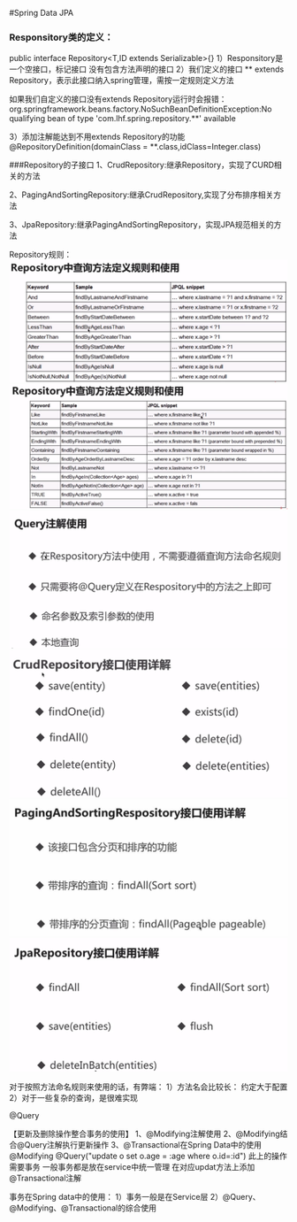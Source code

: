 #Spring Data JPA
### Responsitory类的定义：
public interface Repository<T,ID extends Serializable>{}
1）Responsitory是一个空接口，标记接口
没有包含方法声明的接口
2）我们定义的接口 ** extends Repository，表示此接口纳入spring管理，需按一定规则定义方法

如果我们自定义的接口没有extends Repository运行时会报错：
org.springframework.beans.factory.NoSuchBeanDefinitionException:No qualifying bean of type 'com.lhf.spring.repository.**' available

3）添加注解能达到不用extends Repository的功能
@RepositoryDefinition(domainClass = **.class,idClass=Integer.class)

###Repository的子接口
1、CrudRepository:继承Repository，实现了CURD相关的方法    

2、PagingAndSortingRepository:继承CrudRepository,实现了分布排序相关方法    
 
3、JpaRepository:继承PagingAndSortingRepository，实现JPA规范相关的方法     

Repository规则：
![规则](doc/Repository规则.jpg)
![规则](doc/Repository规则1.jpg)
![query](doc/Query.jpg)
![crud](doc/CrudRepository接口方法.jpg)
![page](doc/PagingAndSortingRespsitory.jpg)
![jpa](doc/JpaRepository接口方法.jpg)


对于按照方法命名规则来使用的话，有弊端：
1）方法名会比较长： 约定大于配置
2）对于一些复杂的查询，是很难实现


@Query

【更新及删除操作整合事务的使用】
1、@Modifying注解使用
2、@Modifying结合@Query注解执行更新操作
3、@Transactional在Spring Data中的使用
@Modifying
@Query("update o set o.age = :age where o.id=:id")
此上的操作需要事务
一般事务都是放在service中统一管理
在对应updat方法上添加@Transactional注解

事务在Spring data中的使用：
1）事务一般是在Service层
2）@Query、 @Modifying、@Transactional的综合使用